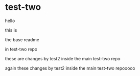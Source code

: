 # test-two

hello

this is

the base readme

in test-two repo

these are changes by test2 inside the main test-two repo

again these changes by test2 inside the main test-two repooooo
